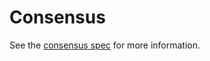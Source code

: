 # Consensus

See the [consensus spec](https://github.com/KYVENetwork/celestia-core/tree/v0.34.x/spec/consensus) for more information.
